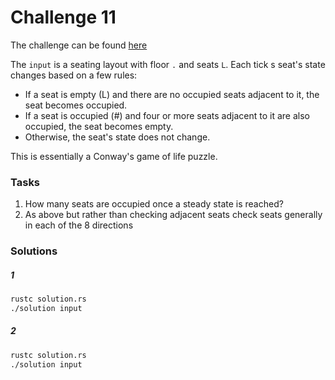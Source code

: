 # Challenge 11

The challenge can be found [here][1]

The `input` is a seating layout with floor `.` and seats `L`. Each tick s seat's state changes based on
a few rules:
- If a seat is empty (L) and there are no occupied seats adjacent to it, the seat becomes occupied.
- If a seat is occupied (#) and four or more seats adjacent to it are also occupied, the seat becomes empty.
- Otherwise, the seat's state does not change.

This is essentially a Conway's game of life puzzle.

### Tasks

1. How many seats are occupied once a steady state is reached?
2. As above but rather than checking adjacent seats check seats generally in each of the 8 directions

### Solutions

##### 1

```bash
rustc solution.rs
./solution input
```

##### 2

```bash
rustc solution.rs
./solution input
```

[1]: <https://adventofcode.com/2020/day/11> "Advent of Code day 11 challenge"
